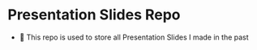 # Presentation Slides Repo

- :blue_heart: This repo is used to store all Presentation Slides I made in the past


